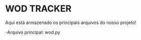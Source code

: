# WOD TRACKER
Aqui está armazenado os principais arquivos do nosso projeto!

-Arquivo principal: wod.py

